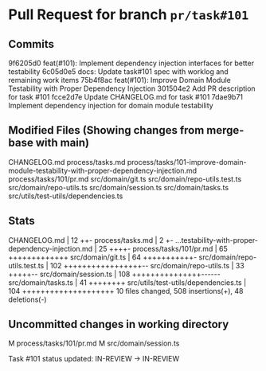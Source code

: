 # Pull Request for branch `pr/task#101`

## Commits
9f6205d0 feat(#101): Implement dependency injection interfaces for better testability
6c05d0e5 docs: Update task#101 spec with worklog and remaining work items
75b4f8ac feat(#101): Improve Domain Module Testability with Proper Dependency Injection
301504e2 Add PR description for task #101
fcce2d7e Update CHANGELOG.md for task #101
7dae9b71 Implement dependency injection for domain module testability


## Modified Files (Showing changes from merge-base with main)
CHANGELOG.md
process/tasks.md
process/tasks/101-improve-domain-module-testability-with-proper-dependency-injection.md
process/tasks/101/pr.md
src/domain/git.ts
src/domain/repo-utils.test.ts
src/domain/repo-utils.ts
src/domain/session.ts
src/domain/tasks.ts
src/utils/test-utils/dependencies.ts


## Stats
CHANGELOG.md                                       |  12 ++-
 process/tasks.md                                   |   2 +-
 ...testability-with-proper-dependency-injection.md |  25 ++++-
 process/tasks/101/pr.md                            |  65 +++++++++++++
 src/domain/git.ts                                  |  64 +++++++++++-
 src/domain/repo-utils.test.ts                      | 102 +++++++++++++++++--
 src/domain/repo-utils.ts                           |  33 +++++--
 src/domain/session.ts                              | 108 +++++++++++++++------
 src/domain/tasks.ts                                |  41 ++++++++
 src/utils/test-utils/dependencies.ts               | 104 ++++++++++++++++++++
 10 files changed, 508 insertions(+), 48 deletions(-)
## Uncommitted changes in working directory
M	process/tasks/101/pr.md
M	src/domain/session.ts



Task #101 status updated: IN-REVIEW → IN-REVIEW
